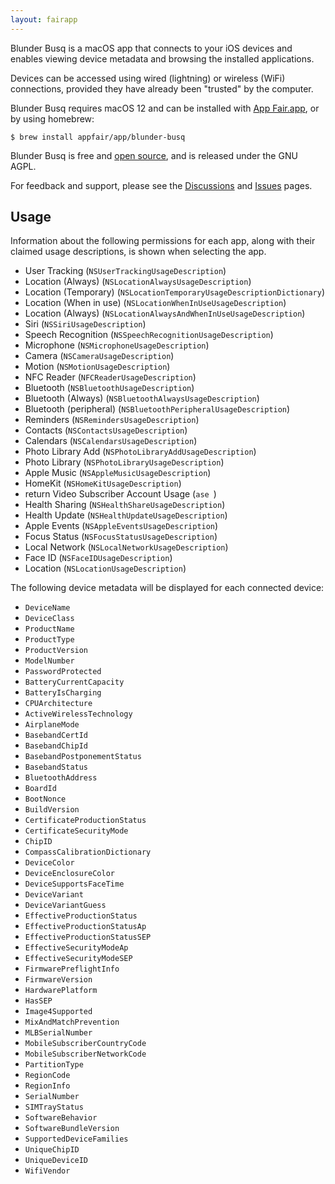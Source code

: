 ```yaml
---
layout: fairapp
---
```


Blunder Busq is a macOS app that connects to your iOS devices
and enables viewing device metadata and browsing the installed applications.

Devices can be accessed using wired (lightning) or wireless (WiFi)
connections, provided they have already been "trusted" by the computer.

Blunder Busq requires macOS 12 and can be installed 
with [App Fair.app](https://appfair.app), or by using
homebrew:

```
$ brew install appfair/app/blunder-busq
```

Blunder Busq is free and
[open source](https://github.com/Blunder-Busq/App/blob/main/Sources/App/AppContainer.swift), and is released under the GNU AGPL.

For feedback and support, please see the
[Discussions](https://github.com/Blunder-Busq/App/discussions)
and
[Issues](https://github.com/Blunder-Busq/App/issues)
pages.

## Usage

Information about the following permissions for each app,
along with their claimed usage descriptions, 
is shown when selecting the app.

  - User Tracking (`NSUserTrackingUsageDescription`)
  - Location (Always) (`NSLocationAlwaysUsageDescription`)
  - Location (Temporary) (`NSLocationTemporaryUsageDescriptionDictionary`)
  - Location (When in use) (`NSLocationWhenInUseUsageDescription`)
  - Location (Always) (`NSLocationAlwaysAndWhenInUseUsageDescription`)
  - Siri (`NSSiriUsageDescription`)
  - Speech Recognition (`NSSpeechRecognitionUsageDescription`)
  - Microphone (`NSMicrophoneUsageDescription`)
  - Camera (`NSCameraUsageDescription`)
  - Motion (`NSMotionUsageDescription`)
  - NFC Reader (`NFCReaderUsageDescription`)
  - Bluetooth (`NSBluetoothUsageDescription`)
  - Bluetooth (Always) (`NSBluetoothAlwaysUsageDescription`)
  - Bluetooth (peripheral) (`NSBluetoothPeripheralUsageDescription`)
  - Reminders (`NSRemindersUsageDescription`)
  - Contacts (`NSContactsUsageDescription`)
  - Calendars (`NSCalendarsUsageDescription`)
  - Photo Library Add (`NSPhotoLibraryAddUsageDescription`)
  - Photo Library (`NSPhotoLibraryUsageDescription`)
  - Apple Music (`NSAppleMusicUsageDescription`)
  - HomeKit (`NSHomeKitUsageDescription`)
  - return Video Subscriber Account Usage (`ase `)
  - Health Sharing (`NSHealthShareUsageDescription`)
  - Health Update (`NSHealthUpdateUsageDescription`)
  - Apple Events (`NSAppleEventsUsageDescription`)
  - Focus Status (`NSFocusStatusUsageDescription`)
  - Local Network (`NSLocalNetworkUsageDescription`)
  - Face ID (`NSFaceIDUsageDescription`)
  - Location (`NSLocationUsageDescription`)

The following device metadata will be displayed
for each connected device:

  - `DeviceName`
  - `DeviceClass`
  - `ProductName`
  - `ProductType`
  - `ProductVersion`
  - `ModelNumber`
  - `PasswordProtected`
  - `BatteryCurrentCapacity`
  - `BatteryIsCharging`
  - `CPUArchitecture`
  - `ActiveWirelessTechnology`
  - `AirplaneMode`
  - `BasebandCertId`
  - `BasebandChipId`
  - `BasebandPostponementStatus`
  - `BasebandStatus`
  - `BluetoothAddress`
  - `BoardId`
  - `BootNonce`
  - `BuildVersion`
  - `CertificateProductionStatus`
  - `CertificateSecurityMode`
  - `ChipID`
  - `CompassCalibrationDictionary`
  - `DeviceColor`
  - `DeviceEnclosureColor`
  - `DeviceSupportsFaceTime`
  - `DeviceVariant`
  - `DeviceVariantGuess`
  - `EffectiveProductionStatus`
  - `EffectiveProductionStatusAp`
  - `EffectiveProductionStatusSEP`
  - `EffectiveSecurityModeAp`
  - `EffectiveSecurityModeSEP`
  - `FirmwarePreflightInfo`
  - `FirmwareVersion`
  - `HardwarePlatform`
  - `HasSEP`
  - `Image4Supported`
  - `MixAndMatchPrevention`
  - `MLBSerialNumber`
  - `MobileSubscriberCountryCode`
  - `MobileSubscriberNetworkCode`
  - `PartitionType`
  - `RegionCode`
  - `RegionInfo`
  - `SerialNumber`
  - `SIMTrayStatus`
  - `SoftwareBehavior`
  - `SoftwareBundleVersion`
  - `SupportedDeviceFamilies`
  - `UniqueChipID`
  - `UniqueDeviceID`
  - `WifiVendor`


